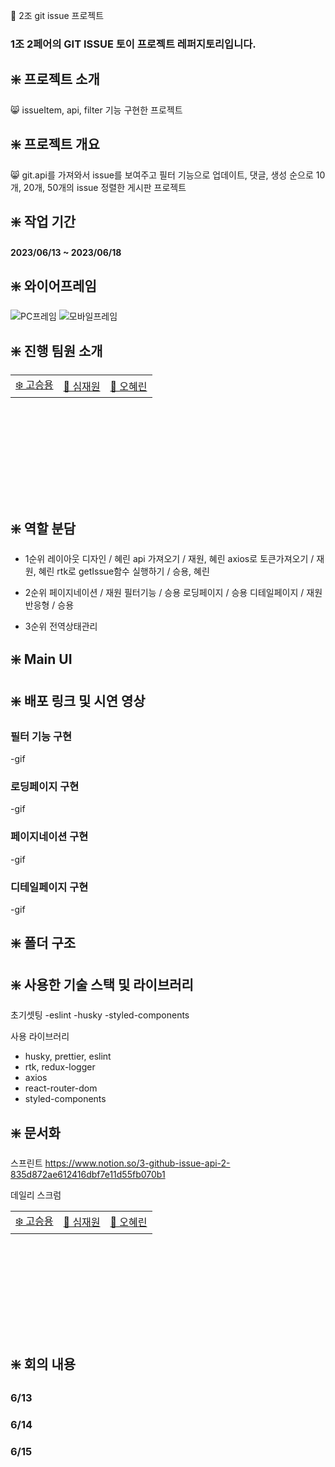 💚 2조 git issue 프로젝트

### 1조 2페어의 GIT ISSUE 토이 프로젝트 레퍼지토리입니다.

## ❇️ 프로젝트 소개

😸 issueItem, api, filter 기능 구현한 프로젝트

## ❇️ 프로젝트 개요

😸 git.api를 가져와서 issue를 보여주고 필터 기능으로 업데이트, 댓글, 생성 순으로 10개, 20개, 50개의 issue 정렬한 게시판 프로젝트

## ❇️ 작업 기간

#### 2023/06/13 ~ 2023/06/18

## ❇️ 와이어프레임
![PC프레임](https://github.com/seungyonggo/JSdeepdive/assets/123628457/a602fc0b-a370-4e83-bf78-017297e578c2)
![모바일프레임](https://github.com/seungyonggo/JSdeepdive/assets/123628457/57d9b4c3-dd4d-43dd-9eac-7e68d2db0863)



## ❇️ 진행 팀원 소개
<table style="margin-left: auto; margin-right: auto; width: 600px; height: 200px;">
  <tr>
    <td><a href="https://github.com/seungyonggo">❄️ 고승용</a></td>
    <td><a href="https://github.com/GrayHound0801">🦊 심재원</a></td>
    <td><a href="https://github.com/ooherin">🐬 오혜린</td>
  </tr>
</table>

## ❇️ 역할 분담

- 1순위
  레이아웃 디자인 / 혜린
  api 가져오기 / 재원, 혜린
  axios로 토큰가져오기 / 재원, 혜린
  rtk로 getIssue함수 실행하기 / 승용, 혜린

- 2순위
  페이지네이션 / 재원
  필터기능 / 승용
  로딩페이지 / 승용
  디테일페이지 / 재원
  반응형 / 승용

- 3순위
  전역상태관리
  
## ❇️ Main UI

## ❇️ 배포 링크 및 시연 영상

### 필터 기능 구현
-gif

### 로딩페이지 구현
-gif

### 페이지네이션 구현
-gif

### 디테일페이지 구현
-gif

## ❇️ 폴더 구조

## ❇️ 사용한 기술 스택 및 라이브러리
초기셋팅
-eslint
-husky
-styled-components

사용 라이브러리
- husky, prettier, eslint
- rtk, redux-logger
- axios
- react-router-dom
- styled-components

## ❇️ 문서화
스프린트
https://www.notion.so/3-github-issue-api-2-835d872ae612416dbf7e11d55fb070b1

데일리 스크럼
<table style="margin-left: auto; margin-right: auto; width: 600px; height: 200px;">
  <tr>
    <td><a href="https://equatorial-rhythm-d75.notion.site/c685ec6512e649b4a1bf9335e16c74e0">❄️ 고승용</a></td>
    <td><a href="https://equatorial-rhythm-d75.notion.site/150ed2963c234b09a0bfe2750beb59d9">🦊 심재원</a></td>
    <td><a href="[https://equatorial-rhythm-d75.notion.site/150ed2963c234b09a0bfe2750beb59d9">🐬 오혜린</a></td>
  </tr>
</table>

## ❇️ 회의 내용
### 6/13

### 6/14

### 6/15
